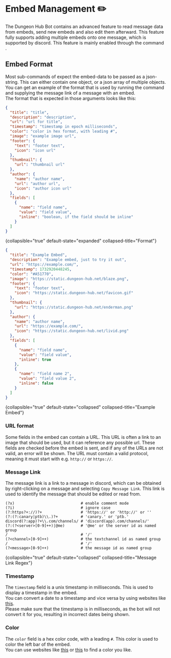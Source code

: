 # Embed Management ✏️

The Dungeon Hub Bot contains an advanced feature to read message data from embeds, send new embeds and also edit them
afterward.
This feature fully supports adding multiple embeds onto one message, which is supported by discord.
This feature is mainly enabled through the command [](embed.topic).

## Embed Format

Most sub-commands of [](embed.topic) expect the embed-data to be passed as a json-string.
This can either contain one object, or a json array of multiple objects.
You can get an example of the format that is used by running the command [](embed-get.topic) and supplying the message
link of a message with an embed. \
The format that is expected in those arguments looks like this:

```json
{
  "title": "title",
  "description": "description",
  "url": "url for title",
  "timestamp": "timestamp in epoch milliseconds",
  "color": "color in hex format, with leading #",
  "image": "example image url",
  "footer": {
    "text": "footer text",
    "icon": "icon url"
  },
  "thumbnail": {
    "url": "thumbnail url"
  },
  "author": {
    "name": "author name",
    "url": "author url",
    "icon": "author icon url"
  },
  "fields": [
    {
      "name": "field name",
      "value": "field value",
      "inline": "boolean, if the field should be inline"
    }
  ]
}
```
{collapsible="true" default-state="expanded" collapsed-title="Format"}

```json
{
  "title": "Example Embed",
  "description": "Example embed, just to try it out",
  "url": "https://example.com/",
  "timestamp": 1732920448245,
  "color": "#A51770",
  "image": "https://static.dungeon-hub.net/blaze.png",
  "footer": {
    "text": "footer text",
    "icon": "https://static.dungeon-hub.net/favicon.gif"
  },
  "thumbnail": {
    "url": "https://static.dungeon-hub.net/enderman.png"
  },
  "author": {
    "name": "author name",
    "url": "https://example.com/",
    "icon": "https://static.dungeon-hub.net/livid.png"
  },
  "fields": [
    {
      "name": "field name",
      "value": "field value",
      "inline": true
    },
    {
      "name": "field name 2",
      "value": "field value 2",
      "inline": false
    }
  ]
}
``` 
{collapsible="true" default-state="collapsed" collapsed-title="Example Embed"}

### URL format

Some fields in the embed can contain a URL. This URL is often a link to an image that should be used, but it can reference any possible url.
These fields are checked before the embed is sent, and if any of the URLs are not valid, an error will be shown.
The URL must contain a valid protocol, meaning it must start with e.g. `http://` or `https://`.

### Message Link

The message link is a link to a message in discord, which can be obtained by right-clicking on a message and selecting `Copy Message Link`.
This link is used to identify the message that should be edited or read from.
```regex
(?x)                             # enable comment mode
(?i)                             # ignore case
(?:https?+://)?+                 # 'https://' or 'http://' or ''
(?:(?:canary|ptb)\\.)?+          # 'canary.' or 'ptb.'
discord(?:app)?+\\.com/channels/ # 'discord(app).com/channels/'
(?:(?<server>[0-9]++)|@me)       # '@me' or the server id as named group
/                                # '/'
(?<channel>[0-9]++)              # the textchannel id as named group
/                                # '/'
(?<message>[0-9]++)              # the message id as named group
```
{collapsible="true" default-state="collapsed" collapsed-title="Message Link Regex"}

### Timestamp

The `timestamp` field is a unix timestamp in milliseconds. This is used to display a timestamp in the embed. \
You can convert a date to a timestamp and vice versa by using websites like [this](https://www.epochconverter.com/). \
Please make sure that the timestamp is in milliseconds, as the bot will not convert it for you, resulting in incorrect dates being shown.

### Color

The `color` field is a hex color code, with a leading `#`. This color is used to color the left bar of the embed. \
You can use websites like [this](https://www.w3schools.com/colors/colors_picker.asp) or [this](https://www.color-hex.com/) to find a color you like.
